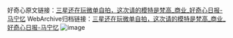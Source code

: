 好奇心原文链接：[三星还在玩微单自拍，这次请的模特是梵高_商业_好奇心日报-马宁忆](https://www.qdaily.com/articles/4599.html)
WebArchive归档链接：[三星还在玩微单自拍，这次请的模特是梵高_商业_好奇心日报-马宁忆](http://web.archive.org/web/20170710230709/http://www.qdaily.com:80/articles/4599.html)
![image](http://ww3.sinaimg.cn/large/007d5XDply1g3w4z755clj30u03aw7wh)